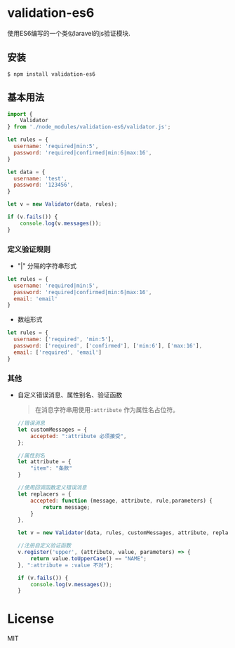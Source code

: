 validation-es6
============
使用ES6编写的一个类似laravel的js验证模块.

## 安装

  ```shell
  $ npm install validation-es6
  ```

## 基本用法
```javascript
import {
    Validator
} from './node_modules/validation-es6/validator.js';

let rules = {
  username: 'required|min:5',
  password: 'required|confirmed|min:6|max:16',
}

let data = {
  username: 'test',
  password: '123456',
}

let v = new Validator(data, rules);

if (v.fails()) {
    console.log(v.messages());
}
```

### 定义验证规则
  - "|" 分隔的字符串形式
  ```javascript
  let rules = {
    username: 'required|min:5',
    password: 'required|confirmed|min:6|max:16',
    email: 'email'
  }
  ```

  - 数组形式
  ```javascript
  let rules = {
    username: ['required', 'min:5'],
    password: ['required', ['confirmed'], ['min:6'], ['max:16'],
    email: ['required', 'email']
  }
  ```

### 其他
 - 自定义错误消息、属性别名、验证函数
   > 在消息字符串用使用`:attribute` 作为属性名占位符。
    ```javascript
    //错误消息
    let customMessages = {
        accepted: ":attribute 必须接受",
    };

    //属性别名
    let attribute = {
        "item": "条款"
    }

    //使用回调函数定义错误消息
    let replacers = {
        accepted: function (message, attribute, rule,parameters) {
            return message;
        }
    },

    let v = new Validator(data, rules, customMessages, attribute, replacers);

    //注册自定义验证函数
    v.register('upper', (attribute, value, parameters) => {
        return value.toUpperCase() == "NAME";
    }, ":attribute = :value 不对");

    if (v.fails()) {
        console.log(v.messages());
    }

    ```


# License

MIT
